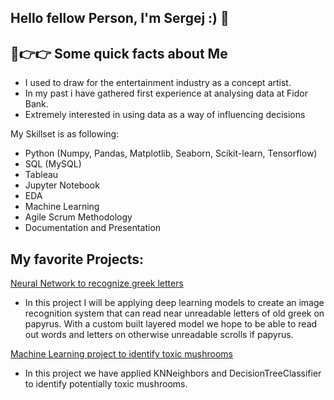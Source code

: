 ## Hello fellow Person, I'm Sergej :) 👋

## 🙂👉👉 Some quick facts about Me

* I used to draw for the entertainment industry as a concept artist.
* In my past i have gathered first experience at analysing data at Fidor Bank.
* Extremely interested in using data as a way of influencing decisions

My Skillset is as following:

* Python (Numpy, Pandas, Matplotlib, Seaborn, Scikit-learn, Tensorflow)
* SQL (MySQL)
* Tableau
* Jupyter Notebook
* EDA
* Machine Learning
* Agile Scrum Methodology
* Documentation and Presentation

## My favorite Projects:

[Neural Network to recognize greek letters](https://github.com/Papa-Yaga/Ironhack_Projects/tree/main/Project_7_Neural_Net)
* In this project I will be applying deep learning models to create an image recognition system that can read near unreadable letters of old greek on papyrus. With a custom built layered model we hope to be able to read out words and letters on otherwise unreadable scrolls if papyrus.

[Machine Learning project to identify toxic mushrooms](https://github.com/Papa-Yaga/Ironhack_Projects/tree/main/Project_6_Machine_Learning)
* In this project we have applied KNNeighbors and DecisionTreeClassifier to identify potentially toxic mushrooms.
